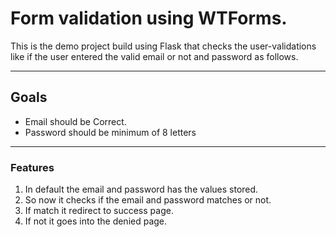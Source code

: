 # Form validation using WTForms.

This is the demo project build using Flask that checks 
the user-validations like if the user entered the valid email
or not and password as follows.

---

## Goals
- Email should be Correct.
- Password should be minimum of 8 letters

---

### Features
1. In default the email and password has the values stored.
2. So now it checks if the email and password matches or not.
3. If match it redirect to success page.
4. If not it goes into the denied page.